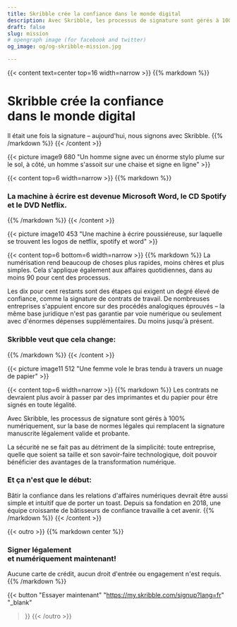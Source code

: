 ```yaml
---
title: Skribble crée la confiance dans le monde digital
description: Avec Skribble, les processus de signature sont gérés à 100% numériquement, sur la base de normes légales qui remplacent la signature manuscrite légalement valide et probante.
draft: false
slug: mission
# opengraph image (for facebook and twitter)
og_image: og/og-skribble-mission.jpg

---
```


{{< content text=center top=16 width=narrow >}}
{{% markdown %}}
# Skribble crée la confiance <br class="hide-for-mobile">dans le monde digital
Il était une fois la signature – aujourd'hui, nous signons avec Skribble.
{{% /markdown %}}
{{< /content >}}

{{< picture image9 680 "Un homme signe avec un énorme stylo plume sur le sol, à côté, un homme s'assoit sur une chaise et signe en ligne" >}}

{{< content top=6 width=narrow >}}
{{% markdown %}}
### La machine à écrire est devenue Microsoft Word, le CD Spotify et le DVD Netflix.
{{% /markdown %}}
{{< /content >}}

{{< picture image10 453 "Une machine à écrire poussiéreuse, sur laquelle se trouvent les logos de netflix, spotify et word" >}}

{{< content top=6 bottom=6 width=narrow >}}
{{% markdown %}}
La numérisation rend beaucoup de choses plus rapides, moins chères et plus simples. Cela s'applique également aux affaires quotidiennes, dans au moins 90 pour cent des processus.

Les dix pour cent restants sont des étapes qui exigent un degré élevé de confiance, comme la signature de contrats de travail. De nombreuses entreprises s'appuient encore sur des procédés analogiques éprouvés – la même base juridique n'est pas garantie par voie numérique ou seulement avec d'énormes dépenses supplémentaires. Du moins jusqu'à présent.

### Skribble veut que cela change:
{{% /markdown %}}
{{< /content >}}

{{< picture image11 512 "Une femme vole le bras tendu à travers un nuage de papier" >}}

{{< content top=6 width=narrow >}}
{{% markdown %}}
Les contrats ne devraient plus avoir à passer par des imprimantes et du papier pour être signés en toute légalité.

Avec Skribble, les processus de signature sont gérés à 100% numériquement, sur la base de normes légales qui remplacent la signature manuscrite légalement valide et probante.

La sécurité ne se fait pas au détriment de la simplicité: toute entreprise, quelle que soient sa taille et son savoir-faire technologique, doit pouvoir bénéficier des avantages de la transformation numérique.

### Et ça n'est que le début:
Bâtir la confiance dans les relations d'affaires numériques devrait être aussi simple et intuitif que de porter un toast. Depuis sa fondation en 2018, une équipe croissante de bâtisseurs de confiance travaille à cet avenir.
{{% /markdown %}}
{{< /content >}}

[//]: # (--------------------------------------------------------------------------------------------------------------)

{{< outro >}}
{{% markdown center %}}
### Signer légalement <br class="hide-for-mobile">et numériquement maintenant!
Aucune carte de crédit, aucun droit d'entrée
ou engagement n'est requis.
{{% /markdown %}}

{{< button
  "Essayer maintenant"
  "https://my.skribble.com/signup?lang=fr"
  "_blank"
>}}
{{< /outro >}}
